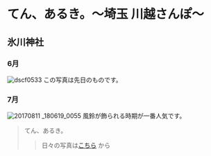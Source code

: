# てん、あるき。〜埼玉 川越さんぽ〜
## 氷川神社
### 6月
![dscf0533](https://user-images.githubusercontent.com/29531738/41585786-fd7bc2f8-73e5-11e8-8a8e-970dd0559a48.jpg)
この写真は先日のものです。

### 7月
![20170811 _180619_0055](https://user-images.githubusercontent.com/29531738/41585948-76ad6410-73e6-11e8-8fd1-dc56056f2753.jpg)
風鈴が飾られる時期が一番人気です。

> てん、あるき。
>> 日々の写真は[こちら](https://www.instagram.com/tenker_7/) から
